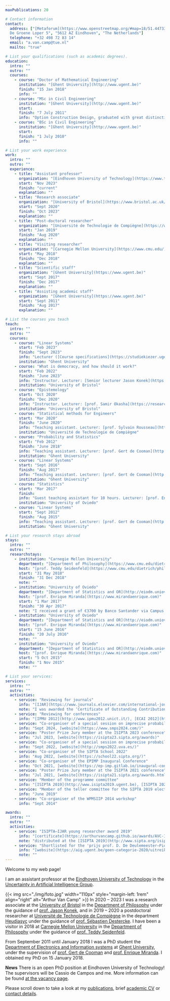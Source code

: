 ```yaml
---
maxPublications: 20

# Contact information
contact:
  address: ["[Metaforum](https://www.openstreetmap.org/#map=18/51.44733/5.48765), Office 4.113", "
  De Groene Loper 5", "5612 AZ Eindhoven", "The Netherlands"]
  telephone: "+32 498 72 83 14"
  email: "a.van.camp@tue.nl"
  mailto: "true"

# List your qualifications (such as academic degrees).
education:
  intro: ""
  outro: ""
  courses:
    - course: "Doctor of Mathematical Engineering"
      institution: "[Ghent University](http://www.ugent.be)"
      finish: "15 Jan 2018"
      info: ""
    - course: "MSc in Civil Engineering"
      institution: "[Ghent University](http://www.ugent.be)"
      start:
      finish: "7 July 2011"
      info: "Option Construction Design, graduated with great distinction."
    - course: "BSc in Civil Engineering"
      institution: "[Ghent University](http://www.ugent.be)"
      start:
      finish: "1 July 2010"
      info: ""

# List your work experience
work:
  intro: ""
  outro: ""
  experience:
    - title: "Assistant professor"
      organization: "[Eindhoven University of Technology](https://www.tue.nl/)"
      start: "Nov 2023"
      finish: "current"
      explanation: ""
    - title: "Research associate"
      organization: "[University of Bristol](https://www.bristol.ac.uk/)"
      start: "Sept 2020"
      finish: "Oct 2023"
      explanation: ""
    - title: "Post-doctoral researcher"
      organization: "[Université de Technologie de Compiègne](https://www.utc.fr/)"
      start: "Jan 2019"
      finish: "Aug 2020"
      explanation: ""
    - title: "Visiting researcher"
      organization: "[Carnegie Mellon University](https://www.cmu.edu/)"
      start: "May 2018"
      finish: "Dec 2018"
      explanation: ""
    - title: "Scientific staff"
      organization: "[Ghent University](https://www.ugent.be)"
      start: "Sept 2017"
      finish: "Dec 2017"
      explanation: ""
    - title: "Assisting academic staff"
      organization: "[Ghent University](https://www.ugent.be)"
      start: "Sept 2011"
      finish: "Aug 2017"
      explanation: ""

# List the courses you teach
teach:
  intro: ""
  outro: ""
  courses:
    - course: "Linear Systems"
      start: "Feb 2023"
      finish: "Sept 2023"
      info: "Lecturer ([Course specifications](https://studiekiezer.ugent.be/studiefiche/en/E005220/2022))."
      institution: "Ghent University"
    - course: "What is democracy, and how should it work?"
      start: "Feb 2022"
      finish: "June 2023"
      info: "Instructor. Lecturer: [Senior lecturer Jason Konek](https://jason-konek.squarespace.com)."
      institution: "University of Bristol"
    - course: "Epistemology"
      start: "Oct 2020"
      finish: "Dec 2020"
      info: "Instructor. Lecturer: [prof. Samir Okasha](https://research-information.bris.ac.uk/en/persons/samir-okasha)."
      institution: "University of Bristol"
    - course: "Statistical methods for Engineers"
      start: "Mar 2020"
      finish: "June 2020"
      info: "Teaching assistant. Lecturer: [prof. Sylvain Rousseau](https://www.hds.utc.fr/~syrousse/dokuwiki/)."
      institution: "Université de Technologie de Compiègne"
    - course: "Probability and Statistics"
      start: "Feb 2012"
      finish: "June 2018"
      info: "Teaching assistant. Lecturer: [prof. Gert de Cooman](http://users.ugent.be/~gdcooma/) ([Course specifications](https://studiegids.ugent.be/2018/EN/studiefiches/E003042.pdf))."
      institution: "Ghent University"
    - course: "Linear Systems"
      start: "Sept 2016"
      finish: "Aug 2017"
      info: "Teaching assistant. Lecturer: [prof. Gert de Cooman](http://users.ugent.be/~gdcooma/) ([Course specifications](https://studiegids.ugent.be/2018/EN/studiefiches/E005220.pdf))."
      institution: "Ghent University"
    - course: "Statistics"
      start: "Mar 2017"
      finish:
      info: "Guest teaching assistant for 10 hours. Lecturer: [prof. Enrique Miranda](https://www.mirandaenrique.com)."
      institution: "University of Oviedo"
    - course: "Linear Systems"
      start: "Sept 2012"
      finish: "Aug 2015"
      info: "Teaching assistant. Lecturer: [prof. Gert de Cooman](http://users.ugent.be/~gdcooma/) ([Course specifications](https://studiegids.ugent.be/2018/EN/studiefiches/E005220.pdf))."
      institution: "Ghent University"

# List your research stays abroad
stays:
  intro: ""
  outro: ""
  researchstays:
    - institution: "Carnegie Mellon University"
      department: "[Department of Philosophy](https://www.cmu.edu/dietrich/philosophy/)"
      host: "[prof. Teddy Seidenfeld](https://www.cmu.edu/dietrich/philosophy/people/faculty/seidenfeld.html)"
      start: "31 May 2018"
      finish: "31 Dec 2018"
      note: ""
    - institution: "University of Oviedo"
      department: "[Department of Statistics and OR](http://eiodm.uniovi.es/)"
      host: "[prof. Enrique Miranda](https://www.mirandaenrique.com)"
      start: "1 Mar 2017"
      finish: "30 Apr 2017"
      note: "I received a grant of €3700 by Banco Santander via Campus de Excelencia Internacional"
    - institution: "University of Oviedo"
      department: "[Department of Statistics and OR](http://eiodm.uniovi.es/)"
      host: "[prof. Enrique Miranda](https://www.mirandaenrique.com)"
      start: "15 June 2016"
      finish: "20 July 2016"
      note: ""
    - institution: "University of Oviedo"
      department: "[Department of Statistics and OR](http://eiodm.uniovi.es/)"
      host: "[prof. Enrique Miranda](https://www.mirandaenrique.com)"
      start: "5 Oct 2015"
      finish: "1 Nov 2015"
      note: ""

# List your services:
services:
  intro: ""
  outro: ""
  activities:
    - service: "Reviewing for journals"
      info: "[IJAR](https://www.journals.elsevier.com/international-journal-of-approximate-reasoning), [Neurocomputing](http://www.journals.elsevier.com/neurocomputing), [IEEE Transactions on Fuzzy Systems](https://ieeexplore.ieee.org/xpl/RecentIssue.jsp?punumber=91), [Synthese](https://www.springer.com/philosophy/epistemology+and+philosophy+of+science/journal/11229), [Analysis](https://academic.oup.com/analysis), and [Journal for General Philosophy of Science](https://www.springer.com/journal/10838)"
      note: "I was awarded the ‘Certificate of Outstanding Contribution in Reviewing’ by IJAR in March 2018"
    - service: "Reviewing for conferences"
      info: "[IPMU 2012](http://www.ipmu2012.unict.it/), [ECAI 2012](http://www2.lirmm.fr/ecai2012/), [ISIPTA 2013](http://www.sipta.org/isipta13/), [IPMU 2014](http://www.ipmu2014.univ-montp2.fr/index.php), [SMPS 2016](http://www.sbai.uniroma1.it/smps2016/index.php), [ISIPTA 2019](http://www.isipta2019.ugent.be), [IPMU 2020](https://ipmu2020.inesc-id.pt/?page_id=806), [ISIPTA 2021](https://isipta21.sipta.org), [SMPS 2022](http://smps2022.uva.es), [UAI 2023](https://www.auai.org/uai2023/), [ISIPTA 2023](https://isipta23.sipta.org), [ICLR 2024](https://iclr.cc), [UAI2024](https://www.auai.org/uai2024/) and [SMPS 2024](http://www.smps2024.com)"
    - service: "Co-organiser of a special session on imprecise probabilities at SMPS 2024"
      info: "Sept 2024, [website](https://www.smps2024.com/)"
    - service: "Poster Prize Jury member at the ISIPTA 2023 conference"
      info: "Jul 2023, [website](https://isipta23.sipta.org/awards)"
    - service: "Co-organiser of a special session on imprecise probabilities at SMPS 2022"
      info: "Sept 2022, [website](http://smps2022.uva.es/)"
    - service: "Co-organiser of the SIPTA School 2022"
      info: "Aug 2022, [website](https://school22.sipta.org/)"
    - service: "Co-organiser of the EPIMP Inaugural Conference"
      info: "Oct 2021, [website](https://ep-imp.gitlab.io/inaugural-conference/)"
    - service: "Poster Prize Jury member at the ISIPTA 2021 conference"
      info: "Jul 2021, [website](https://isipta21.sipta.org/awards.html)"
    - service: "Member of the programme committee"
      info: "[ISIPTA 2019](http://www.isipta2019.ugent.be), [ISIPTA 2021](https://isipta21.sipta.org), [UAI 2023](https://www.auai.org/uai2023/), [ISIPTA 2023](https://isipta23.sipta.org) and [UAI2024](https://www.auai.org/uai2024/)"
    - service: "Member of the teller committee for the SIPTA 2019 elections"
      info: "June 2019"
    - service: "Co-organiser of the WPMSIIP 2014 workshop"
      info: "Sept 2014"

awards:
  intro: ""
  outro: ""
  activities:
    - service: "ISIPTA—IJAR young researcher award 2019"
      info: "[certificate](https://arthurvancamp.github.io/awards/AVC-IJAR-young-researcher-award-2019.pdf)"
      note: "distributed at the [ISIPTA 2019](http://www.sipta.org/isipta19/awards/) conference"
    - service: "Shortlisted for the 'prijs prof. D. De Deulemeester–Piot' of 2020"
      info: "[website](https://aig.ugent.be/geen-categorie-2020/uitreiking-prijs-prof-d-de-meulemeester-piot-2020/)"
      note: ""
---
```

Welcome to my web page!

I am an assistant professor at the [Eindhoven University of Technology](https://www.tue.nl/) in the [Uncertainty in Artificial Intelligence Group](https://uai.win.tue.nl/).
<!-- <img src="./img/foto.jpg" width="110px" style="margin-left:1rem" align="right"> -->
{{< img src="./img/foto.jpg" width="110px" style="margin-left: 1rem" align="right" alt="Arthur Van Camp" >}}
In 2020 – 2023 I was a research associate at the [University of Bristol](https://www.bristol.ac.uk/) in the [Department of Philosophy](http://www.bristol.ac.uk/philosophy/) under the guidance of [prof. Jason Konek](https://jason-konek.squarespace.com/), and in 2019 – 2020 a postdoctoral researcher at [Université de Technologie de Compiègne](https://www.utc.fr/) in the department [Heudiasyc](https://www.hds.utc.fr/) under the guidance of [prof. Sébastien Destercke](https://www.hds.utc.fr/~sdesterc/dokuwiki/).
I have been a visitor in 2018 at [Carnegie Mellon University](https://www.cmu.edu) in the [Department of Philosophy](https://www.cmu.edu/dietrich/philosophy/) under the guidance of [prof. Teddy Seidenfeld](https://www.cmu.edu/dietrich/philosophy/people/faculty/seidenfeld.html).

From September 2011 until January 2018 I was a PhD student the [Department of Electronics and Information systems](https://www.ugent.be/ea/elis/en) at [Ghent University](https://www.ugent.be/), under the supervision of [prof. Gert de Cooman](http://users.ugent.be/~gdcooma/) and [prof. Enrique Miranda](https://www.mirandaenrique.com).
I obtained my PhD on 15 January 2018.

**News**
There is an open PhD position at Eindhoven University of Technology!
The supervisors will be Cassio de Campos and me.
More information can be found [at the vacancy page](https://jobs.tue.nl/en/vacancy/phd-in-uncertainty-in-artificial-intelligence-1077162.html).

Please scroll down to take a look at my [publications](#publications), brief [academic CV](#cv) or [contact details](#contact).